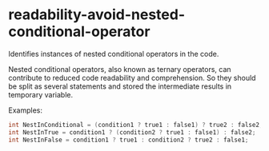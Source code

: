 # readability-avoid-nested-conditional-operator

Identifies instances of nested conditional operators in the code.

Nested conditional operators, also known as ternary operators, can
contribute to reduced code readability and comprehension. So they should
be split as several statements and stored the intermediate results in
temporary variable.

Examples:

```c++
int NestInConditional = (condition1 ? true1 : false1) ? true2 : false2;
int NestInTrue = condition1 ? (condition2 ? true1 : false1) : false2;
int NestInFalse = condition1 ? true1 : condition2 ? true2 : false1;
```
